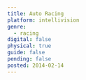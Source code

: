 ```yaml
---
title: Auto Racing
platform: intellivision
genre:
  - racing
digital: false
physical: true
guide: false
pending: false
posted: 2014-02-14
---
```

